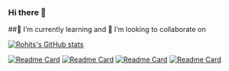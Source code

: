 ### Hi there 👋
##🌱 I’m currently learning and 👯 I’m looking to collaborate on

[![Rohits's GitHub stats](https://github-readme-stats.vercel.app/api?username=r0hitraj&&count_private=true&theme=highcontrast&show_icons=true)](https://github.com/r0hitraj/github-readme-stats)

[![Readme Card](https://github-readme-stats.vercel.app/api/pin/?username=r0hitraj&repo=Criptabit&theme=highcontrast&show_icons=true)](https://github.com/r0hitraj/criptabitl)
[![Readme Card](https://github-readme-stats.vercel.app/api/pin/?username=r0hitraj&repo=MultiPurposeMatchMaker)](https://github.com/r0hitraj/MultiPurposeMatchMaker)
[![Readme Card](https://github-readme-stats.vercel.app/api/pin/?username=r0hitraj&repo=Wepoll)](https://github.com/r0hitraj/wepoll)
[![Readme Card](https://github-readme-stats.vercel.app/api/pin/?username=r0hitraj&repo=Wepoll)](https://github.com/r0hitraj/wepoll)



<!--
**r0hitraj/r0hitraj** is a ✨ _special_ ✨ repository because its `README.md` (this file) appears on your GitHub profile.


Here are some ideas to get you started:

- 🔭 I’m currently working on ...
- 🌱 I’m currently learning ...
- 👯 I’m looking to collaborate on ...
- 🤔 I’m looking for help with ...
- 💬 Ask me about ...
- 📫 How to reach me: ...
- 😄 Pronouns: ...
- ⚡ Fun fact: ...
-->



